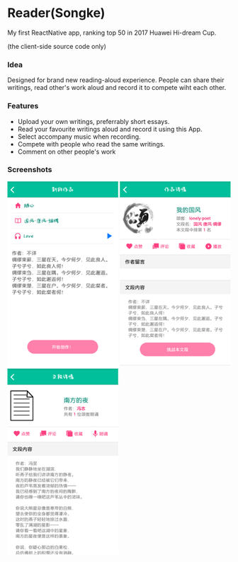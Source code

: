 # Reader(Songke)
My first ReactNative app, ranking top 50 in 2017 Huawei Hi-dream Cup.

(the client-side source code only)
### Idea
Designed for brand new reading-aloud experience. People can share their writings, read other's work aloud and record it to compete wiht each other.
### Features
- Upload your own writings, preferrably short essays.
- Read your favourite writings aloud and record it using this App.
- Select accompany music when recording.
- Compete with people who read the same writings.
- Comment on other people's work
### Screenshots
<img src="https://github.com/Strider-Alex/github-images/blob/master/songke/1.png" width="250" height="420"> <img src="https://github.com/Strider-Alex/github-images/blob/master/songke/2.png" width="250" height="420"> <img src="https://github.com/Strider-Alex/github-images/blob/master/songke/4.png" width="250" height="420">


